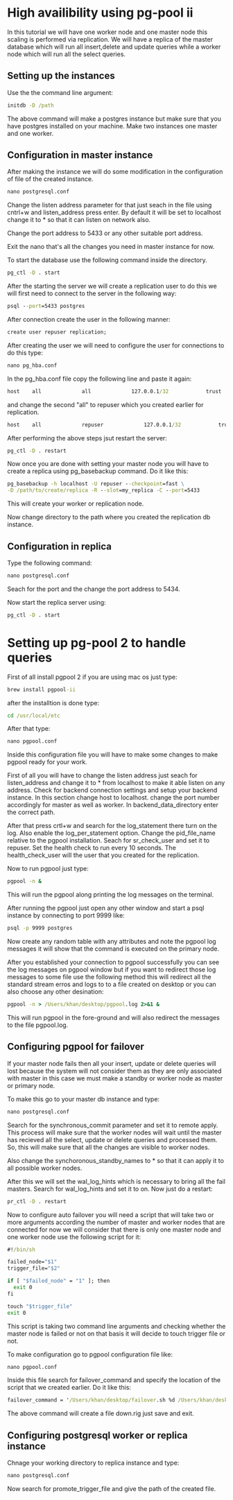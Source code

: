# High availibility using pg-pool ii

In this tutorial we will have one worker node and one master node this scaling is performed via
replication. We will have a replica of the master database which will run all insert,delete and 
update queries while a worker node which will run all the select queries.

## Setting up the instances

Use the the command line argument:

```cmd
initdb -D /path

```
The above command will make a postgres instance but make sure that you have postgres installed
on your machine.
Make two instances one master and one worker.

## Configuration in master instance

After making the instance we will do some modification in the configuration of file of the created instance.

```cmd
nano postgresql.conf
```
Change the listen address parameter for that just seach in the file using cntrl+w and 
listen_address press enter.
By default it will be set to localhost change it to * so that it can listen on network also.

Change the port address to 5433 or any other suitable port address.

Exit the nano that's all the changes you need in master instance for now.

To start the database use the following command inside the directory.

```cmd
pg_ctl -D . start
```
After the starting the server we will create a replication user to do this we will first need to connect to the server in the following way:

```cmd
psql --port=5433 postgres
```
After connection create the user in the following manner:

```cmd
create user repuser replication;
```
After creating the user we will need to configure the user for connections to do this type:

```cmd
nano pg_hba.conf
```
In the pg_hba.conf file copy the following line and paste it again:

```cmd
host    all             all             127.0.0.1/32            trust
```
and change the second "all" to repuser which you created earlier for replication.

```cmd
host    all             repuser             127.0.0.1/32            trust
``` 
After performing the above steps jsut restart the server:

```cmd
pg_ctl -D . restart
```

Now once you are done with setting your master node you will have to create a replica using 
pg_basebackup command. Do it like this:

```cmd
pg_basebackup -h localhost -U repuser --checkpoint=fast \
-D /path/to/create/replica -R --slot=my_replica -C --port=5433
```
This will create your worker or replication node.

Now change directory to the path where you created the replication db instance.

## Configuration in replica

Type the following command:

```cmd
nano postgresql.conf
```
Seach for the port and the change the port address to 5434.

Now start the replica server using:

```cmd
pg_ctl -D . start
```
# Setting up pg-pool 2 to handle queries

First of all install pgpool 2 if you are using mac os just type:

```cmd
brew install pgpool-ii
```
after the installtion is done type:

```cmd
cd /usr/local/etc
```
After that type:

```cmd
nano pgpool.conf
```
Inside this configuration file you will have to make some changes to make pgpool ready for your work.

First of all you will have to change the listen address just seach for listen_address and change it to * from localhost to make it able listen on any address.
Check for backend connection settings and setup your backend instance.
In this section change host to localhost.
change the port number accordingly for master as well as worker.
In backend_data_directory enter the correct path.

After that press crtl+w and search for the log_statement there turn on the log. Also enable the log_per_statement option.
Change the pid_file_name relative to the pgpool installation.
Seach for sr_check_user and set it to repuser.
Set the health check to run every 10 seconds. The health_check_user will the user that you created for the replication.

Now to run pgpool just type:

```cmd
pgpool -n &
```
This will run the pgpool along printing the log messages on the terminal.

After running the pgpool just open any other window and start a psql instance by connecting to port 9999 like:

```cmd
psql -p 9999 postgres
```
Now create any random table with any attributes and note the pgpool log messages it will show that the command is executed on the primary node.

After you established your connection to pgpool successfully you can see the log messages on pgpool window but if you want to redirect those log messages to some file use the following method this will redirect all the standard stream erros and logs to to a file created on desktop or you can also choose any other desination:

```cmd
pgpool -n > /Users/khan/desktop/pgpool.log 2>&1 & 
```

This will run pgpool in the fore-ground and will also redirect the messages to the file pgpool.log.


## Configuring pgpool for failover

If your master node fails then all your insert, update or delete queries will lost because the system will not consider them as they are only associated with master in this case we must make a standby or worker node as master or primary node.

To make this go to your master db instance and type:

```cmd
nano postgresql.conf
```
Search for the synchronous_commit parameter and set it to remote apply.
This process will make sure that the worker nodes will wait until the master has recieved all the select, update or delete queries and processed them. So, this will make sure that all the changes are visible to worker nodes.

Also change the synchoronous_standby_names to * so that it can apply it to all possible worker nodes.

After this we will set the wal_log_hints which is necessary to bring all the fail masters.
Search for wal_log_hints and set it to on.
Now just do a restart:

```cmd
pr_ctl -D . restart
```
Now to configure auto failover you will need a script that will take two or more arguments according the number of master and worker nodes that are connected for now we will consider that there is only one master node and one worker node use the following script for it:

```cmd
#!/bin/sh

failed_node="$1"
trigger_file="$2"

if [ "$failed_node" = "1" ]; then
  exit 0
fi

touch "$trigger_file"
exit 0

```
This script is taking two command line arguments and checking whether the master node is failed or not on that basis it will decide to touch trigger file or not.

To make configuration go to pgpool configuration file like:

```cmd
nano pgpool.conf
```

Inside this file search for failover_command and specify the location of the script that we created earlier.
Do it like this:

```cmd
failover_command = '/Users/khan/desktop/failover.sh %d /Users/khan/desktop/replication/worker/down.trg'
```
The above command will create a file down.rig just save and exit.

## Configuring postgresql worker or replica instance

Chnage your working directory to replica instance and type:

```cmd
nano postgresql.conf
```
Now search for promote_trigger_file  and give the path of the created file.

















